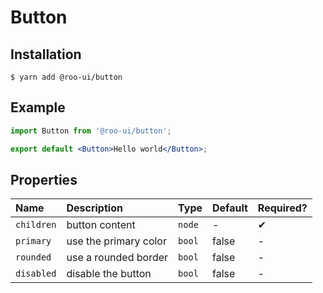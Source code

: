 # Button

<!-- STORY -->

## Installation

```shell
$ yarn add @roo-ui/button
```

## Example

```jsx
import Button from '@roo-ui/button';

export default <Button>Hello world</Button>;
```

## Properties

| Name       | Description           | Type   | Default | Required? |
|:-----------|:----------------------|:-------|:--------|:----------|
| `children` | button content        | `node` | -       | ✔︎         |
| `primary`  | use the primary color | `bool` | false   | -         |
| `rounded`  | use a rounded border  | `bool` | false   | -         |
| `disabled` | disable the button    | `bool` | false   | -         |
